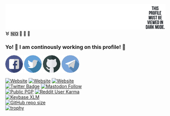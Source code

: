 [![GitHub Banner](https://raw.githubusercontent.com/venturahimself/venturahimself/main/venturahimself.github.png)](https://github.com/venturahimself)\
**:taurus: :norway: :rocket: :e-mail: :elephant:**
### Yo! 👋 I am continously working on this profile! 💬

[![Facebook](https://raw.githubusercontent.com/venturahimself/venturahimself/main/facebook.transparent.small.png)](https://facebook.com/venturahimself)
[![Twitter](https://raw.githubusercontent.com/venturahimself/venturahimself/main/twitter.transparent.small.png)](https://twitter.com/venturahimself)
[![Github](https://raw.githubusercontent.com/venturahimself/venturahimself/main/github.transparent.small.png)](https://github.com/venturahimself)
[![Telegram](https://raw.githubusercontent.com/venturahimself/venturahimself/main/telegram.transparent.small.png)](https://t.me/venturahimself)

[![Website](https://img.shields.io/website?label=dmjs.no&style=for-the-badge&url=https%3A%2F%2Fdmjs.no)](https://dmjs.no)
[![Website](https://img.shields.io/website?label=vntra.eu.org&style=for-the-badge&url=https%3A%2F%2Fvntra.eu.org)](https://vntra.eu.org)
[![Website](https://img.shields.io/website?label=ventura.black&style=for-the-badge&url=https%3A%2F%2Fventura.black)](https://ventura.black)\
[![Twitter Badge](https://img.shields.io/badge/Twitter-Profile-informational?style=for-the-badge&logo=twitter&logoColor=white&color=1CA2F1)](https://twitter.com/venturahimself)
[![Mastodon Follow](https://img.shields.io/mastodon/follow/116722?domain=https%3A%2F%2Fmstdn.social&style=for-the-badge)](https://mstdn.social/@venturahimself)\
[![Public PGP](https://img.shields.io/keybase/pgp/venturahimself?style=for-the-badge)](https://gist.github.com/49a6f3fc5ef2ad3a72810505076ce031)
[![Reddit User Karma](https://img.shields.io/reddit/user-karma/combined/venturahimself?style=for-the-badge)](https://reddit.com/u/venturahimself/)\
[![Keybase XLM](https://img.shields.io/keybase/xlm/venturahimself?style=for-the-badge)](https://keybase.io/venturahimself)\
[![GitHub repo size](https://img.shields.io/github/repo-size/venturahimself/venturahimself?style=for-the-badge)](https://github.com/venturahimself/venturahimself)\
[![trophy](https://github-profile-trophy.vercel.app/?username=venturahimself&theme=dark_dimmed)](https://github.com/venturahimself/github-profile-trophy)
